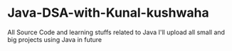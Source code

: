 # Java-DSA-with-Kunal-kushwaha
All Source Code and learning stuffs related to Java
I'll upload all small and big projects using Java in future
